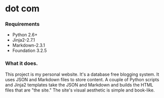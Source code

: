# dot com

### Requirements
* Python 2.6+
* Jinja2-2.7.1
* Markdown-2.3.1
* Foundation 3.2.5

### What it does.
This project is my personal website.
It's a database free blogging system.
It uses JSON and Markdown files to store content.
A couple of Python scripts and Jinja2 templates take the JSON and Markdown and builds the HTML files that are "the site."
The site's visual aesthetic is simple and book-like.